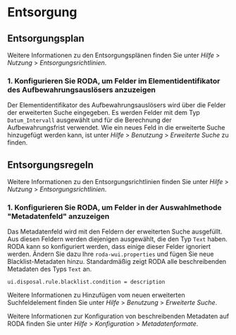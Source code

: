 # Entsorgung

## Entsorgungsplan

Weitere Informationen zu den Entsorgungsplänen finden Sie unter *Hilfe* > *Nutzung* > *Entsorgungsrichtlinien*.

### 1. Konfigurieren Sie RODA, um Felder im Elementidentifikator des Aufbewahrungsauslösers anzuzeigen

Der Elementidentifikator des Aufbewahrungsauslösers wird über die Felder der erweiterten Suche eingegeben. Es werden Felder mit dem Typ `Datum_Intervall` ausgewählt und für die Berechnung der Aufbewahrungsfrist verwendet.
Wie ein neues Feld in die erweiterte Suche hinzugefügt werden kann, ist unter *Hilfe* > *Benutzung* > *Erweiterte Suche* zu finden.

## Entsorgungsregeln

Weitere Informationen zu den Entsorgungsrichtlinien finden Sie unter *Hilfe* > *Nutzung* > *Entsorgungsrichtlinien*.

### 1. Konfigurieren Sie RODA, um Felder in der Auswahlmethode "Metadatenfeld" anzuzeigen

Das Metadatenfeld wird mit den Feldern der erweiterten Suche ausgefüllt. Aus diesen Feldern werden diejenigen ausgewählt, die den Typ `Text` haben. RODA kann so konfiguriert werden, dass einige dieser Felder ignoriert werden. Ändern Sie dazu Ihre `roda-wui.properties` und fügen Sie neue Blacklist-Metadaten hinzu. Standardmäßig zeigt RODA alle beschreibenden Metadaten des Typs `Text` an.

```javaproperties
ui.disposal.rule.blacklist.condition = description
```

Weitere Informationen zu Hinzufügen vom neuen erweiterten Suchfeldelement finden Sie unter *Hilfe* > *Benutzung* > *Erweiterte Suche*.

Weitere Informationen zur Konfiguration von beschreibenden Metadaten auf RODA finden Sie unter *Hilfe* > *Konfiguration* > *Metadatenformate*.
